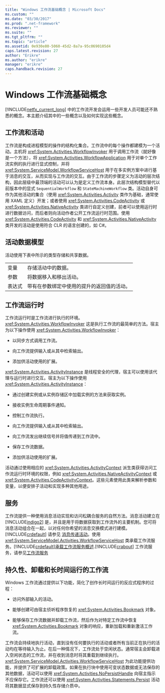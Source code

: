 ```yaml
---
title: "Windows 工作流基础概念 | Microsoft Docs"
ms.custom: ""
ms.date: "03/30/2017"
ms.prod: ".net-framework"
ms.reviewer: ""
ms.suite: ""
ms.tgt_pltfrm: ""
ms.topic: "article"
ms.assetid: 0e930e80-5060-45d2-8a7a-95c0690105d4
caps.latest.revision: 27
author: "Erikre"
ms.author: "erikre"
manager: "erikre"
caps.handback.revision: 27
---
```

# Windows 工作流基础概念
[!INCLUDE[netfx_current_long](../../../includes/netfx-current-long-md.md)] 中的工作流开发会运用一些开发人员可能还不熟悉的概念。本主题介绍其中的一些概念以及如何实现这些概念。  
  
## 工作流和活动  
 工作流是构成进程模型的操作的结构化集合。工作流中的每个操作都建模为一个活动。主机将 <xref:System.Activities.WorkflowInvoker> 用于调用工作流（就好像是一个方法），将 <xref:System.Activities.WorkflowApplication> 用于对单个工作流实例的执行进行显式控制，并将 <xref:System.ServiceModel.WorkflowServiceHost> 用于在多实例方案中进行基于消息的交互，从而实现与工作流的交互。由于工作流的步骤定义为活动的层次结构，因此层级中最顶端的活动可以认为是定义工作流本身。此层次结构模型替代以前版本中的显式 `SequentialWorkflow` 和 `StateMachineWorkflow` 类。活动自身可作为其他活动的集合（使用 <xref:System.Activities.Activity> 类作为基础，通常使用 XAML 定义）开发；或者使用 <xref:System.Activities.CodeActivity> 或 <xref:System.Activities.NativeActivity> 类进行自定义创建，前者可以使用运行时进行数据访问，而后者则向活动作者公开工作流运行时范围。使用 <xref:System.Activities.CodeActivity> 和 <xref:System.Activities.NativeActivity> 类开发的活动是使用符合 CLR 的语言创建的，如 C\#。  
  
## 活动数据模型  
 活动使用下表中所示的类型存储和共享数据。  
  
|||  
|-|-|  
|变量|存储活动中的数据。|  
|参数|将数据移入和移出活动。|  
|表达式|带有在参数绑定中使用的提升的返回值的活动。|  
  
## 工作流运行时  
 工作流运行时是工作流进行执行的环境。 <xref:System.Activities.WorkflowInvoker> 这是执行工作流的最简单的方法。宿主为以下操作使用 <xref:System.Activities.WorkflowInvoker>：  
  
-   以同步方式调用工作流。  
  
-   向工作流提供输入或从其中检索输出。  
  
-   添加供活动使用的扩展。  
  
 <xref:System.Activities.ActivityInstance> 是线程安全的代理，宿主可以使用该代理与运行时进行交互。宿主为以下操作使用 <xref:System.Activities.ActivityInstance>：  
  
-   通过创建实例或从实例存储区中加载实例的方法来获取实例。  
  
-   接收实例生命周期事件通知。  
  
-   控制工作流执行。  
  
-   向工作流提供输入或从其中检索输出。  
  
-   向工作流发出继续信号并将值传递到工作流中。  
  
-   保存工作流数据。  
  
-   添加供活动使用的扩展。  
  
 活动通过使用相应的 <xref:System.Activities.ActivityContext> 派生类获得访问工作流运行时环境的权限，例如 <xref:System.Activities.NativeActivityContext> 或 <xref:System.Activities.CodeActivityContext>。这些元素使用此类来解析参数和变量，以便安排子活动和实现多种其他用途。  
  
## 服务  
 工作流提供一种使用消息活动实现和访问松耦合服务的自然方法。消息活动建立在 [!INCLUDE[indigo2](../../../includes/indigo2-md.md)] 是，并且是用于将数据获取到工作流外的主要机制。您可将消息活动组合在一起，以对任何你希望的消息交换模式进行建模。[!INCLUDE[crdefault](../../../includes/crdefault-md.md)] 请参见 [消息传递活动](../../../docs/framework/wcf/feature-details/messaging-activities.md)。使用 <xref:System.ServiceModel.Activities.WorkflowServiceHost> 类承载工作流服务。[!INCLUDE[crdefault](../../../includes/crdefault-md.md)][承载工作流服务概述](../../../docs/framework/wcf/feature-details/hosting-workflow-services-overview.md).[!INCLUDE[crabout](../../../includes/crabout-md.md)] 工作流服务，请参见[工作流服务](../../../docs/framework/wcf/feature-details/workflow-services.md)  
  
## 持久性、卸载和长时间运行的工作流  
 Windows 工作流通过提供以下功能，简化了创作长时间运行的反应式程序的过程：  
  
-   访问外部输入的活动。  
  
-   能够创建可由宿主侦听程序恢复的 <xref:System.Activities.Bookmark> 对象。  
  
-   能够保存工作流数据并卸载工作流，然后作为对特定工作流中恢复 <xref:System.Activities.Bookmark> 对象的响应，重新加载和重新激活工作流。  
  
 工作流会持续地执行活动，直到没有任何要执行的活动或者所有当前正在执行的活动均在等待输入为止。在后一种情况下，工作流处于空闲状态。通常宿主会卸载进入空闲状态的工作流，并在收到消息时将其重载到继续执行。<xref:System.ServiceModel.Activities.WorkflowServiceHost> 为此功能提供功能，并提供了可扩展的卸载政策。如果在执行块中使用可变状态数据或无法保存的其他数据，活动可以使用 <xref:System.Activities.NoPersistHandle> 向宿主指示不应保存它。工作流还可以使用 <xref:System.Activities.Statements.Persist> 活动将其数据显式保存到持久性存储介质中。